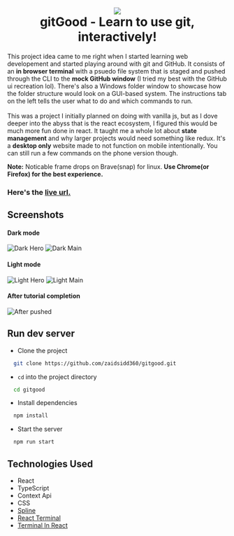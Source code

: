 <h1 align="center"><img src="https://user-images.githubusercontent.com/87397035/183719869-1a6d85f3-6d06-4801-b095-384b5b9fd12e.png" /><br/>gitGood - Learn to use git, interactively!</h1>

<p>This project idea came to me right when I started learning web developement and started playing around with git and GitHub. It consists of an <strong>in browser terminal</strong> with a psuedo file system that is staged and pushed through the CLI to the <strong>mock GitHub window</strong> (I tried my best with the GitHub ui recreation lol). There's also a Windows folder window to showcase how the folder structure would look on a GUI-based system. The instructions tab on the left tells the user what to do and which commands to run.<br/><br/>This was a project I initially planned on doing with vanilla js, but as I dove deeper into the abyss that is the react ecosystem, I figured this would be much more fun done in react. It taught me a whole lot about <strong>state management</strong> and why larger projects would need something like redux. It's a <strong>desktop only</strong> website made to not function on mobile intentionally. You can still run a few commands on the phone version though.</p>
<p><strong>Note:</strong> Noticable frame drops on Brave(snap) for linux. <strong>Use Chrome(or Firefox) for the best experience.</strong></p>
<h3>Here's the <a href="https://zaidsidd360.github.io/gitgood/" target="_blank">live url.</a></h3>

## Screenshots

#### Dark mode

![Dark Hero](https://user-images.githubusercontent.com/87397035/186506485-80ba4ae6-110c-4c34-8605-dc256561e3f0.png)
![Dark Main](https://user-images.githubusercontent.com/87397035/186506489-ed5391f8-028c-4dc9-973b-74bcdf66a23f.png)

#### Light mode

![Light Hero](https://user-images.githubusercontent.com/87397035/186506492-3bd83fd1-c699-40af-997f-73b4802da209.png)
![Light Main](https://user-images.githubusercontent.com/87397035/186506497-74f51742-7504-4e03-ba31-5f4afa35442b.png)

#### After tutorial completion 

![After pushed](https://user-images.githubusercontent.com/87397035/186506473-8e68e1b2-5e6b-4990-a83a-cca109910689.png)

## Run dev server

* Clone the project

```bash
  git clone https://github.com/zaidsidd360/gitgood.git
```

* `cd` into the project directory

```bash
  cd gitgood
```

* Install dependencies

```bash
  npm install
```

* Start the server

```bash
  npm run start
```

<h2>Technologies Used</h2>

<ul>
<li>React</li>
<li>TypeScript</li>
<li>Context Api</li>
<li>CSS</li>
<li><a href="https://github.com/splinetool" target="_blank">Spline</a></li>
<li><a href="https://github.com/bony2023/react-terminal#readme" target="_blank">React Terminal</a></li>
<li><a href="https://github.com/nitin42/terminal-in-react" target="_blank">Terminal In React</a></li>
</ul>
